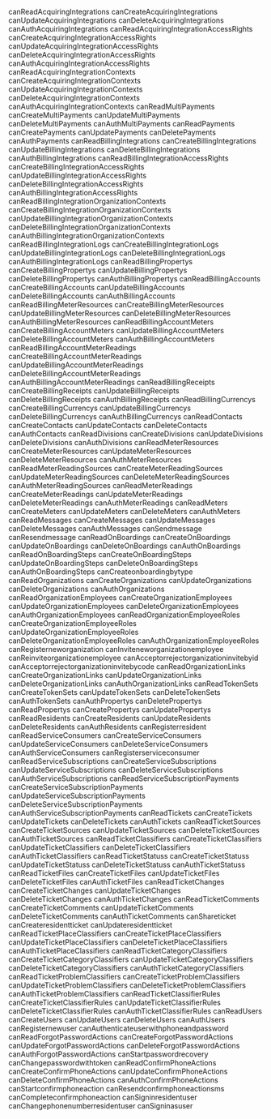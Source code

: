 canReadAcquiringIntegrations
canCreateAcquiringIntegrations
canUpdateAcquiringIntegrations
canDeleteAcquiringIntegrations
canAuthAcquiringIntegrations
canReadAcquiringIntegrationAccessRights
canCreateAcquiringIntegrationAccessRights
canUpdateAcquiringIntegrationAccessRights
canDeleteAcquiringIntegrationAccessRights
canAuthAcquiringIntegrationAccessRights
canReadAcquiringIntegrationContexts
canCreateAcquiringIntegrationContexts
canUpdateAcquiringIntegrationContexts
canDeleteAcquiringIntegrationContexts
canAuthAcquiringIntegrationContexts
canReadMultiPayments
canCreateMultiPayments
canUpdateMultiPayments
canDeleteMultiPayments
canAuthMultiPayments
canReadPayments
canCreatePayments
canUpdatePayments
canDeletePayments
canAuthPayments
canReadBillingIntegrations
canCreateBillingIntegrations
canUpdateBillingIntegrations
canDeleteBillingIntegrations
canAuthBillingIntegrations
canReadBillingIntegrationAccessRights
canCreateBillingIntegrationAccessRights
canUpdateBillingIntegrationAccessRights
canDeleteBillingIntegrationAccessRights
canAuthBillingIntegrationAccessRights
canReadBillingIntegrationOrganizationContexts
canCreateBillingIntegrationOrganizationContexts
canUpdateBillingIntegrationOrganizationContexts
canDeleteBillingIntegrationOrganizationContexts
canAuthBillingIntegrationOrganizationContexts
canReadBillingIntegrationLogs
canCreateBillingIntegrationLogs
canUpdateBillingIntegrationLogs
canDeleteBillingIntegrationLogs
canAuthBillingIntegrationLogs
canReadBillingPropertys
canCreateBillingPropertys
canUpdateBillingPropertys
canDeleteBillingPropertys
canAuthBillingPropertys
canReadBillingAccounts
canCreateBillingAccounts
canUpdateBillingAccounts
canDeleteBillingAccounts
canAuthBillingAccounts
canReadBillingMeterResources
canCreateBillingMeterResources
canUpdateBillingMeterResources
canDeleteBillingMeterResources
canAuthBillingMeterResources
canReadBillingAccountMeters
canCreateBillingAccountMeters
canUpdateBillingAccountMeters
canDeleteBillingAccountMeters
canAuthBillingAccountMeters
canReadBillingAccountMeterReadings
canCreateBillingAccountMeterReadings
canUpdateBillingAccountMeterReadings
canDeleteBillingAccountMeterReadings
canAuthBillingAccountMeterReadings
canReadBillingReceipts
canCreateBillingReceipts
canUpdateBillingReceipts
canDeleteBillingReceipts
canAuthBillingReceipts
canReadBillingCurrencys
canCreateBillingCurrencys
canUpdateBillingCurrencys
canDeleteBillingCurrencys
canAuthBillingCurrencys
canReadContacts
canCreateContacts
canUpdateContacts
canDeleteContacts
canAuthContacts
canReadDivisions
canCreateDivisions
canUpdateDivisions
canDeleteDivisions
canAuthDivisions
canReadMeterResources
canCreateMeterResources
canUpdateMeterResources
canDeleteMeterResources
canAuthMeterResources
canReadMeterReadingSources
canCreateMeterReadingSources
canUpdateMeterReadingSources
canDeleteMeterReadingSources
canAuthMeterReadingSources
canReadMeterReadings
canCreateMeterReadings
canUpdateMeterReadings
canDeleteMeterReadings
canAuthMeterReadings
canReadMeters
canCreateMeters
canUpdateMeters
canDeleteMeters
canAuthMeters
canReadMessages
canCreateMessages
canUpdateMessages
canDeleteMessages
canAuthMessages
canSendmessage
canResendmessage
canReadOnBoardings
canCreateOnBoardings
canUpdateOnBoardings
canDeleteOnBoardings
canAuthOnBoardings
canReadOnBoardingSteps
canCreateOnBoardingSteps
canUpdateOnBoardingSteps
canDeleteOnBoardingSteps
canAuthOnBoardingSteps
canCreateonboardingbytype
canReadOrganizations
canCreateOrganizations
canUpdateOrganizations
canDeleteOrganizations
canAuthOrganizations
canReadOrganizationEmployees
canCreateOrganizationEmployees
canUpdateOrganizationEmployees
canDeleteOrganizationEmployees
canAuthOrganizationEmployees
canReadOrganizationEmployeeRoles
canCreateOrganizationEmployeeRoles
canUpdateOrganizationEmployeeRoles
canDeleteOrganizationEmployeeRoles
canAuthOrganizationEmployeeRoles
canRegisterneworganization
canInviteneworganizationemployee
canReinviteorganizationemployee
canAcceptorrejectorganizationinvitebyid
canAcceptorrejectorganizationinvitebycode
canReadOrganizationLinks
canCreateOrganizationLinks
canUpdateOrganizationLinks
canDeleteOrganizationLinks
canAuthOrganizationLinks
canReadTokenSets
canCreateTokenSets
canUpdateTokenSets
canDeleteTokenSets
canAuthTokenSets
canAuthPropertys
canDeletePropertys
canReadPropertys
canCreatePropertys
canUpdatePropertys
canReadResidents
canCreateResidents
canUpdateResidents
canDeleteResidents
canAuthResidents
canRegisterresident
canReadServiceConsumers
canCreateServiceConsumers
canUpdateServiceConsumers
canDeleteServiceConsumers
canAuthServiceConsumers
canRegisterserviceconsumer
canReadServiceSubscriptions
canCreateServiceSubscriptions
canUpdateServiceSubscriptions
canDeleteServiceSubscriptions
canAuthServiceSubscriptions
canReadServiceSubscriptionPayments
canCreateServiceSubscriptionPayments
canUpdateServiceSubscriptionPayments
canDeleteServiceSubscriptionPayments
canAuthServiceSubscriptionPayments
canReadTickets
canCreateTickets
canUpdateTickets
canDeleteTickets
canAuthTickets
canReadTicketSources
canCreateTicketSources
canUpdateTicketSources
canDeleteTicketSources
canAuthTicketSources
canReadTicketClassifiers
canCreateTicketClassifiers
canUpdateTicketClassifiers
canDeleteTicketClassifiers
canAuthTicketClassifiers
canReadTicketStatuss
canCreateTicketStatuss
canUpdateTicketStatuss
canDeleteTicketStatuss
canAuthTicketStatuss
canReadTicketFiles
canCreateTicketFiles
canUpdateTicketFiles
canDeleteTicketFiles
canAuthTicketFiles
canReadTicketChanges
canCreateTicketChanges
canUpdateTicketChanges
canDeleteTicketChanges
canAuthTicketChanges
canReadTicketComments
canCreateTicketComments
canUpdateTicketComments
canDeleteTicketComments
canAuthTicketComments
canShareticket
canCreateresidentticket
canUpdateresidentticket
canReadTicketPlaceClassifiers
canCreateTicketPlaceClassifiers
canUpdateTicketPlaceClassifiers
canDeleteTicketPlaceClassifiers
canAuthTicketPlaceClassifiers
canReadTicketCategoryClassifiers
canCreateTicketCategoryClassifiers
canUpdateTicketCategoryClassifiers
canDeleteTicketCategoryClassifiers
canAuthTicketCategoryClassifiers
canReadTicketProblemClassifiers
canCreateTicketProblemClassifiers
canUpdateTicketProblemClassifiers
canDeleteTicketProblemClassifiers
canAuthTicketProblemClassifiers
canReadTicketClassifierRules
canCreateTicketClassifierRules
canUpdateTicketClassifierRules
canDeleteTicketClassifierRules
canAuthTicketClassifierRules
canReadUsers
canCreateUsers
canUpdateUsers
canDeleteUsers
canAuthUsers
canRegisternewuser
canAuthenticateuserwithphoneandpassword
canReadForgotPasswordActions
canCreateForgotPasswordActions
canUpdateForgotPasswordActions
canDeleteForgotPasswordActions
canAuthForgotPasswordActions
canStartpasswordrecovery
canChangepasswordwithtoken
canReadConfirmPhoneActions
canCreateConfirmPhoneActions
canUpdateConfirmPhoneActions
canDeleteConfirmPhoneActions
canAuthConfirmPhoneActions
canStartconfirmphoneaction
canResendconfirmphoneactionsms
canCompleteconfirmphoneaction
canSigninresidentuser
canChangephonenumberresidentuser
canSigninasuser